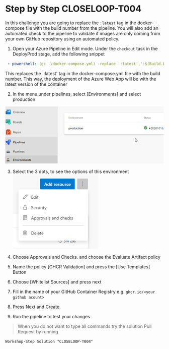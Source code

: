 # Step by Step CLOSELOOP-T004

In this challenge you are going to replace the `:latest` tag in the docker-compose file with the build number from the pipeline. You will also add an automated check to the pipeline to validate if images are only coming from your own GitHub repository using an automated policy. 

1. Open your Azure Pipeline in Edit mode. Under the `checkout` task in the DeployProd stage, add the following snippet

```YAML
 - powershell: (gc .\docker-compose.yml) -replace ':latest',':$(Build.BuildNumber)' | set-content .\docker-compose.yml
```
This replaces the `:latest' tag in the docker-compose.yml file with the build number. This way, the deployment of the Azure Web App will be with the latest version of the container

2. In the menu under pipelines, select [Environments] and select production

![](/Assets/2020-10-16-15-30-29.png)

3. Select the 3 dots, to see the options of this environment
![](/Assets/2020-10-16-15-31-56.png)

4. Choose Approvals and Checks. and choose the Evaluate Artifact policy

5. Name the policy [GHCR Validation] and press the [Use Templates] Button

6. Choose [Whitelist Sources] and press next

7. Fill in the name of your GitHub Container Registry  e.g. `ghcr.io/<your github acount>`

8. Press Next and Create. 

9. Run the pipeline to test your changes

> When you do not want to type all commands try the solution Pull Request by running

```
Workshop-Step Solution "CLOSELOOP-T004"
```
